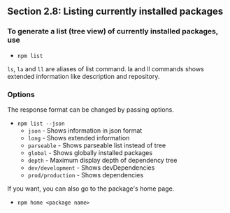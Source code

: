 ## Section 2.8: Listing currently installed packages

### To generate a list (tree view) of currently installed packages, use
- `npm list`

`ls`, `la` and `ll` are aliases of list command. la and ll commands shows extended information like description and repository.

### Options
The response format can be changed by passing options.
- `npm list --json`
  - `json` - Shows information in json format
  - `long` - Shows extended information
  - `parseable` - Shows parseable list instead of tree
  - `global` - Shows globally installed packages
  - `depth` - Maximum display depth of dependency tree
  - `dev/development` - Shows devDependencies
  - `prod/production` - Shows dependencies

If you want, you can also go to the package's home page.
- `npm home <package name>`